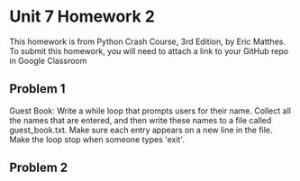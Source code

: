 # Unit 7 Homework 2

This homework is from Python Crash Course, 3rd Edition, by Eric Matthes. To submit this homework, you will need to attach a link to your GitHub repo in Google Classroom

## Problem 1
Guest Book: Write a while loop that prompts users for their name. Collect all the names that are entered, and then write these names to a file called guest_book.txt. Make sure each entry appears on a new line in the file. Make the loop stop when someone types 'exit'.

## Problem 2